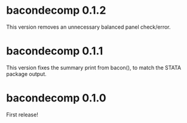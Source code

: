 # bacondecomp 0.1.2
This version removes an unnecessary balanced panel check/error.

# bacondecomp 0.1.1
This version fixes the summary print from bacon(), to match the STATA package output.

# bacondecomp 0.1.0
First release!
